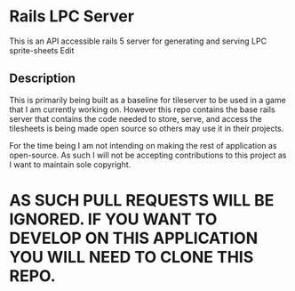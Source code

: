 # Rails LPC Server
This is an API accessible rails 5 server for generating and serving LPC sprite-sheets Edit

## Description
This is primarily being built as a baseline for tileserver to be used in a game
that I am currently working on. However this repo contains the base rails server
that contains the code needed to store, serve, and access the tilesheets is
being made open source so others may use it in their projects.

For the time being I am not intending on making the rest of application as
open-source. As such I will not be accepting contributions to this project
as I want to maintain sole copyright.

# AS SUCH PULL REQUESTS WILL BE IGNORED. IF YOU WANT TO DEVELOP ON THIS APPLICATION YOU WILL NEED TO CLONE THIS REPO.
